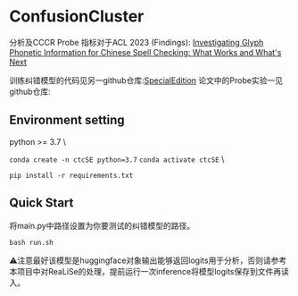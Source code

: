 # ConfusionCluster

分析及CCCR Probe 指标对于ACL 2023 (Findings): [Investigating Glyph Phonetic Information for Chinese Spell Checking: What Works and What's Next](https://arxiv.org/abs/2212.04068)

训练纠错模型的代码见另一github仓库:[SpecialEdition](https://github.com/piglaker/SpecialEdition)
论文中的Probe实验一见github仓库:[]()

## Environment setting

python >= 3.7 \


`conda create -n ctcSE python=3.7` 
`conda activate ctcSE` \

```
pip install -r requirements.txt
```

## Quick Start

将main.py中路径设置为你要测试的纠错模型的路径。  

`bash run.sh`

⚠️注意最好该模型是huggingface对象输出能够返回logits用于分析，否则请参考本项目中对ReaLiSe的处理，提前运行一次inference将模型logits保存到文件再读入。



